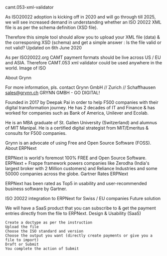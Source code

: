 camt.053-xml-validator

As ISO20022 adoption is kicking off in 2020 and will go through till 2025, we will see increased demand in understanding whether an ISO 20022 XML file is as per the schema definition (XSD file).

Therefore this simple tool should allow you to upload your XML file (data) & the corresponing XSD (schema) and get a simple answer : Is the file valid or not valid?
Updated on 6th June 2020

As per ISO20022.org CAMT payment formats should be live across US / EU and ASIA. Therefore CAMT.053 xml validator could be used anywhere in the world. Image of ISO


About Grynn

For more information, pls. contact Grynn GmbH // Zurich // Schaffhausen sales@grynn.ch
GRYNN GMBH - GO DIGITAL!

Founded in 2017 by Deepak Pai in order to help F500 companies with their digital transformation journey. He has 2 decades of IT and Finance & has worked for companies such as Bank of America, Unilever and Ecolab.

He is an MBA graduate of St. Gallen University (Switzerland) and alumnus of MIT Manipal. He is a certified digital strategist from MIT/Emeritus & consults for F500 companies.

Grynn is an advocate of using Free and Open Source Software (FOSS).
About ERPNext

ERPNext is world's foremost 100% FREE and Open Source Software. ERPNext + Frappe framework powers companies like Zerodha (India's largest broker with 2 Million customers) and Reliance Industries and some 50000 companies across the globe.
Gartner Rates ERPNext

ERPNext has been rated as Top5 in usability and user-recommended business software by Gartner.


ISO 20022 integration to ERPNext for Swiss / EU companies
Future solution

We will have a SaaS product that you can subscribe to & get the payment entries directly from the file to ERPNext.
Design & Usability (SaaS)

    Create a doctype as per the instruction
    Upload the file
    Choose the ISO standard and version
    Choose the output you want (directly create payments or give you a file to import)
    Draft or Submit
    You complete the action of Submit
